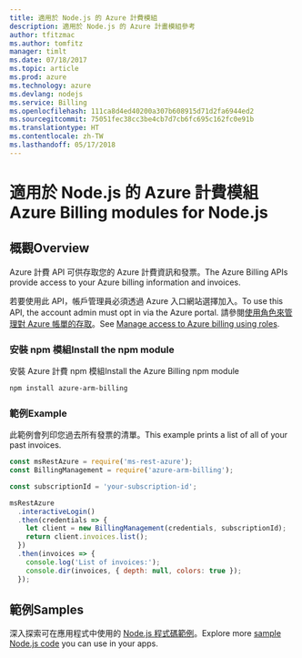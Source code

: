 ```yaml
---
title: 適用於 Node.js 的 Azure 計費模組
description: 適用於 Node.js 的 Azure 計畫模組參考
author: tfitzmac
ms.author: tomfitz
manager: timlt
ms.date: 07/18/2017
ms.topic: article
ms.prod: azure
ms.technology: azure
ms.devlang: nodejs
ms.service: Billing
ms.openlocfilehash: 111ca8d4ed40200a307b608915d71d2fa6944ed2
ms.sourcegitcommit: 75051fec38cc3be4cb7d7cb6fc695c162fc0e91b
ms.translationtype: HT
ms.contentlocale: zh-TW
ms.lasthandoff: 05/17/2018
---
```

# <a name="azure-billing-modules-for-nodejs"></a><span data-ttu-id="dbdc7-103">適用於 Node.js 的 Azure 計費模組</span><span class="sxs-lookup"><span data-stu-id="dbdc7-103">Azure Billing modules for Node.js</span></span>

## <a name="overview"></a><span data-ttu-id="dbdc7-104">概觀</span><span class="sxs-lookup"><span data-stu-id="dbdc7-104">Overview</span></span>
<span data-ttu-id="dbdc7-105">Azure 計費 API 可供存取您的 Azure 計費資訊和發票。</span><span class="sxs-lookup"><span data-stu-id="dbdc7-105">The Azure Billing APIs provide access to your Azure billing information and invoices.</span></span>

<span data-ttu-id="dbdc7-106">若要使用此 API，帳戶管理員必須透過 Azure 入口網站選擇加入。</span><span class="sxs-lookup"><span data-stu-id="dbdc7-106">To use this API, the account admin must opt in via the Azure portal.</span></span> <span data-ttu-id="dbdc7-107">請參閱[使用角色來管理對 Azure 帳單的存取](https://docs.microsoft.com/azure/billing/billing-manage-access)。</span><span class="sxs-lookup"><span data-stu-id="dbdc7-107">See [Manage access to Azure billing using roles](https://docs.microsoft.com/azure/billing/billing-manage-access).</span></span>

### <a name="install-the-npm-module"></a><span data-ttu-id="dbdc7-108">安裝 npm 模組</span><span class="sxs-lookup"><span data-stu-id="dbdc7-108">Install the npm module</span></span> 

<span data-ttu-id="dbdc7-109">安裝 Azure 計費 npm 模組</span><span class="sxs-lookup"><span data-stu-id="dbdc7-109">Install the Azure Billing npm module</span></span> 

```bash
npm install azure-arm-billing
```
### <a name="example"></a><span data-ttu-id="dbdc7-110">範例</span><span class="sxs-lookup"><span data-stu-id="dbdc7-110">Example</span></span> 
 
<span data-ttu-id="dbdc7-111">此範例會列印您過去所有發票的清單。</span><span class="sxs-lookup"><span data-stu-id="dbdc7-111">This example prints a list of all of your past invoices.</span></span>
 
```javascript 
const msRestAzure = require('ms-rest-azure');
const BillingManagement = require('azure-arm-billing');

const subscriptionId = 'your-subscription-id';

msRestAzure
  .interactiveLogin()
  .then(credentials => {
    let client = new BillingManagement(credentials, subscriptionId);
    return client.invoices.list();
  })
  .then(invoices => {
    console.log('List of invoices:');
    console.dir(invoices, { depth: null, colors: true });
  });
``` 


## <a name="samples"></a><span data-ttu-id="dbdc7-112">範例</span><span class="sxs-lookup"><span data-stu-id="dbdc7-112">Samples</span></span>

<span data-ttu-id="dbdc7-113">深入探索可在應用程式中使用的 [Node.js 程式碼範例](https://azure.microsoft.com/resources/samples/?platform=nodejs)。</span><span class="sxs-lookup"><span data-stu-id="dbdc7-113">Explore more [sample Node.js code](https://azure.microsoft.com/resources/samples/?platform=nodejs) you can use in your apps.</span></span>
